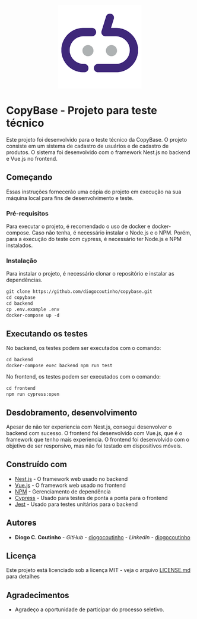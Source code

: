 <p align="center">
  <img src="frontend/src/assets/copybase_logo.png" alt="Logo do CopyBase">
</p>

# CopyBase - Projeto para teste técnico

Este projeto foi desenvolvido para o teste técnico da CopyBase. O projeto consiste em um sistema de cadastro de usuários e de cadastro de produtos. O sistema foi desenvolvido com o framework Nest.js no backend e Vue.js no frontend.

## Começando

Essas instruções fornecerão uma cópia do projeto em execução na sua máquina local para fins de desenvolvimento e teste.

### Pré-requisitos

Para executar o projeto, é recomendado o uso de docker e docker-compose. Caso não tenha, é necessário instalar o Node.js e o NPM.
Porém, para a execução do teste com cypress, é necessário ter Node.js e NPM instalados.

### Instalação

Para instalar o projeto, é necessário clonar o repositório e instalar as dependências.

```
git clone https://github.com/diogocoutinho/copybase.git
cd copybase
cd backend
cp .env.example .env
docker-compose up -d
```

## Executando os testes

No backend, os testes podem ser executados com o comando:

```
cd backend
docker-compose exec backend npm run test
```

No frontend, os testes podem ser executados com o comando:

```
cd frontend
npm run cypress:open
```

## Desdobramento, desenvolvimento

Apesar de não ter experiencia com Nest.js, consegui desenvolver o backend com sucesso. O frontend foi desenvolvido com Vue.js, que é o framework que tenho mais experiencia. O frontend foi desenvolvido com o objetivo de ser responsivo, mas não foi testado em dispositivos móveis.

## Construído com

* [Nest.js](https://nestjs.com/) - O framework web usado no backend
* [Vue.js](https://vuejs.org/) - O framework web usado no frontend
* [NPM](https://www.npmjs.com/) - Gerenciamento de dependência
* [Cypress](https://www.cypress.io/) - Usado para testes de ponta a ponta para o frontend
* [Jest](https://jestjs.io/) - Usado para testes unitários para o backend

## Autores

* **Diogo C. Coutinho** - *GitHub* - [diogocoutinho](https://github.com/diogocoutinho) - *LinkedIn* - [diogocoutinho](https://www.linkedin.com/in/diogocoutinho/)

## Licença

Este projeto está licenciado sob a licença MIT - veja o arquivo [LICENSE.md](LICENSE.md) para detalhes

## Agradecimentos

* Agradeço a oportunidade de participar do processo seletivo.